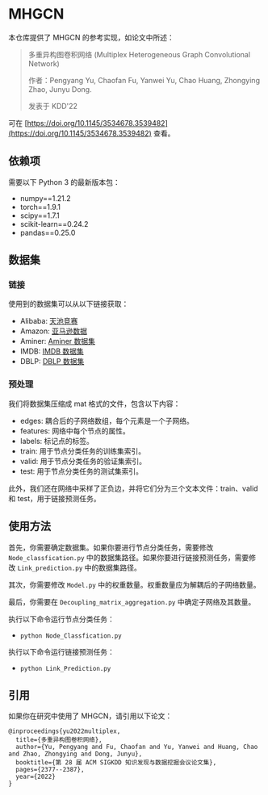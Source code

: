 # MHGCN
本仓库提供了 MHGCN 的参考实现，如论文中所述：
> 多重异构图卷积网络 (Multiplex Heterogeneous Graph Convolutional Network)
>
> 作者：Pengyang Yu, Chaofan Fu, Yanwei Yu, Chao Huang, Zhongying Zhao, Junyu Dong.
>
> 发表于 KDD'22

可在 [https://doi.org/10.1145/3534678.3539482](https://doi.org/10.1145/3534678.3539482) 查看。

## 依赖项
需要以下 Python 3 的最新版本包：
* numpy==1.21.2
* torch==1.9.1
* scipy==1.7.1
* scikit-learn==0.24.2
* pandas==0.25.0

## 数据集
### 链接
使用到的数据集可以从以下链接获取：
* Alibaba: [天池竞赛](https://tianchi.aliyun.com/competition/entrance/231719/information/)
* Amazon: [亚马逊数据](http://jmcauley.ucsd.edu/data/amazon/)
* Aminer: [Aminer 数据集](https://github.com/librahu/HIN-Datasets-for-Recommendation-and-Network-Embedding/tree/master/Aminer)
* IMDB: [IMDB 数据集](https://github.com/seongjunyun/Graph_Transformer_Networks)
* DBLP: [DBLP 数据集](https://www.dropbox.com/s/yh4grpeks87ugr2/DBLP_processed.zip?dl=0)

### 预处理
我们将数据集压缩成 mat 格式的文件，包含以下内容：
* edges: 耦合后的子网络数组，每个元素是一个子网络。
* features: 网络中每个节点的属性。
* labels: 标记点的标签。
* train: 用于节点分类任务的训练集索引。
* valid: 用于节点分类任务的验证集索引。
* test: 用于节点分类任务的测试集索引。

此外，我们还在网络中采样了正负边，并将它们分为三个文本文件：train、valid 和 test，用于链接预测任务。

## 使用方法
首先，你需要确定数据集。如果你要进行节点分类任务，需要修改 `Node_classfication.py` 中的数据集路径。如果你要进行链接预测任务，需要修改 `Link_prediction.py` 中的数据集路径。

其次，你需要修改 `Model.py` 中的权重数量。权重数量应为解耦后的子网络数量。

最后，你需要在 `Decoupling_matrix_aggregation.py` 中确定子网络及其数量。

执行以下命令运行节点分类任务：

* `python Node_Classfication.py`

执行以下命令运行链接预测任务：

* `python Link_Prediction.py`

## 引用
如果你在研究中使用了 MHGCN，请引用以下论文：

``` 
@inproceedings{yu2022multiplex,
  title={多重异构图卷积网络},
  author={Yu, Pengyang and Fu, Chaofan and Yu, Yanwei and Huang, Chao and Zhao, Zhongying and Dong, Junyu},
  booktitle={第 28 届 ACM SIGKDD 知识发现与数据挖掘会议论文集},
  pages={2377--2387},
  year={2022}
} 
```